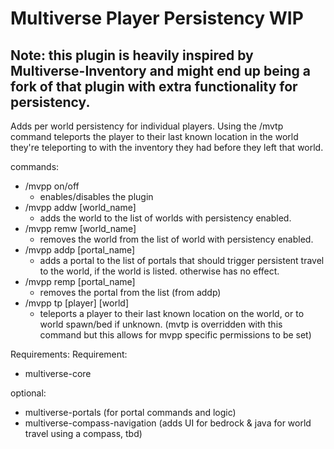 # Multiverse Player Persistency WIP
## Note: this plugin is heavily inspired by Multiverse-Inventory and might end up being a fork of that plugin with extra functionality for persistency.

Adds per world persistency for individual players. 
Using the /mvtp command teleports the player to their last known location in the world they're teleporting to with the inventory they had before they left that world.

commands:
  - /mvpp on/off
      - enables/disables the plugin
  - /mvpp addw [world_name]
    -  adds the world to the list of worlds with persistency enabled.
  - /mvpp remw [world_name]
    -  removes the world from the list of world with persistency enabled.
  - /mvpp addp [portal_name]
    -  adds a portal to the list of portals that should trigger persistent travel to the world, if the world is listed. otherwise has no effect.
  - /mvpp remp [portal_name]
    -  removes the portal from the list (from addp)
  - /mvpp tp [player] [world]
    -  teleports a player to their last known location on the world, or to world spawn/bed if unknown. (mvtp is overridden with this command but this allows for mvpp specific permissions to be set)

Requirements:
Requirement:
  - multiverse-core

optional:
  - multiverse-portals (for portal commands and logic)
  - multiverse-compass-navigation (adds UI for bedrock & java for world travel using a compass, tbd)
    




